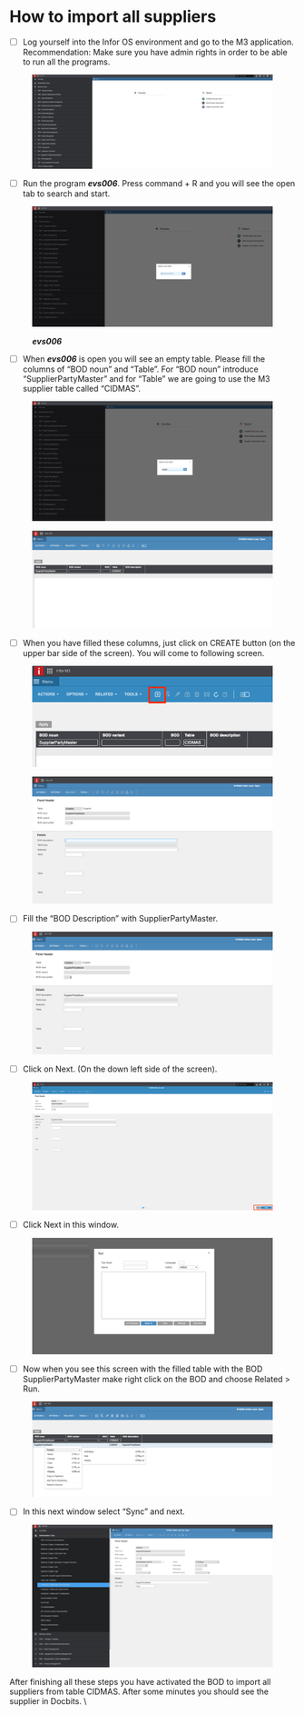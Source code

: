 # How to import all suppliers

* [ ] Log yourself into the Infor OS environment and go to the M3 application. Recommendation: Make sure you have admin rights in order to be able to run all the programs.

<figure><img src="../../../.gitbook/assets/6cf93500-2e90-4cfc-a9fb-5873e5dcb953.png" alt=""><figcaption></figcaption></figure>

* [ ] Run the program _**evs006**_. Press command + R and you will see the open tab to search and start.

<figure><img src="../../../.gitbook/assets/f77b242e-eb2f-43b6-8a2e-03d264198e0c.png" alt=""><figcaption><p><em><strong>evs006</strong></em></p></figcaption></figure>

* [ ] When _**evs006**_ is open you will see an empty table. Please fill the columns of “BOD noun” and “Table”. For “BOD noun” introduce “SupplierPartyMaster” and for “Table” we are going to use the M3 supplier table called “CIDMAS”.

<figure><img src="../../../.gitbook/assets/827a9dbb-c974-4da7-9bd3-f8e87adad60f.png" alt=""><figcaption></figcaption></figure>

<figure><img src="../../../.gitbook/assets/e30c7b86-dcfb-41d2-bd32-447b60e4581b.png" alt=""><figcaption></figcaption></figure>

* [ ] When you have filled these columns, just click on CREATE button (on the upper bar side of the screen). You will come to following screen.

<figure><img src="../../../.gitbook/assets/30eee6b2-24ed-4e1f-8812-1304e7dede8e.png" alt=""><figcaption></figcaption></figure>

<figure><img src="../../../.gitbook/assets/461b72d3-d576-4c92-95c2-d175183088af.png" alt=""><figcaption></figcaption></figure>

* [ ] Fill the “BOD Description” with SupplierPartyMaster.

<figure><img src="../../../.gitbook/assets/4dc345a8-8eca-4e03-800a-37a670f8792e.png" alt=""><figcaption></figcaption></figure>

* [ ] Click on Next. (On the down left side of the screen).

<figure><img src="../../../.gitbook/assets/315aa54b-f0bd-4057-a1ed-e476c9000725.png" alt=""><figcaption></figcaption></figure>

* [ ] Click Next in this window.

<figure><img src="../../../.gitbook/assets/c0ff3fe1-a393-43cc-96a5-3e0cb1d878b7.png" alt=""><figcaption></figcaption></figure>

* [ ] Now when you see this screen with the filled table with the BOD SupplierPartyMaster make right click on the BOD and choose Related > Run.

<figure><img src="../../../.gitbook/assets/d819fdd5-5b4a-48ef-9412-f211c0d2355f.png" alt=""><figcaption></figcaption></figure>

* [ ] In this next window select “Sync” and next.

<figure><img src="../../../.gitbook/assets/8fbed442-7deb-4c1e-9295-5038fe124331.png" alt=""><figcaption></figcaption></figure>

After finishing all these steps you have activated the BOD to import all suppliers from table CIDMAS. After some minutes you should see the supplier in Docbits. \\
